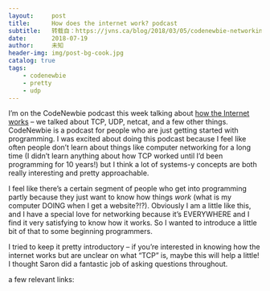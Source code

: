 ```yaml
---
layout:     post
title:      How does the internet work? podcast
subtitle:   转载自：https://jvns.ca/blog/2018/03/05/codenewbie-networking-podcast/
date:       2018-07-19
author:     未知
header-img: img/post-bg-cook.jpg
catalog: true
tags:
    - codenewbie
    - pretty
    - udp
---
```


I’m on the CodeNewbie podcast this week talking about [how the Internet works](https://www.codenewbie.org/podcast/how-does-the-internet-work) –
we talked about TCP, UDP, netcat, and a few other things. CodeNewbie is a podcast for people who are
just getting started with programming. I was excited about doing this podcast because I feel like
often people don’t learn about things like computer networking for a long time (I didn’t learn
anything about how TCP worked until I’d been programming for 10 years!) but I think a lot of
systems-y concepts are both really interesting and pretty approachable.

I feel like there’s a certain segment of people who get into programming partly because they just
want to know how things *work* (what is my computer DOING when I get a website?!?). Obviously I am
a little like this, and I have a special love for networking because it’s EVERYWHERE and I find it
very satisfying to know how it works. So I wanted to introduce a little bit of that to some
beginning programmers.

I tried to keep it pretty introductory – if you’re interested in knowing how the internet works but
are unclear on what “TCP” is, maybe this will help a little! I thought Saron did a fantastic job of
asking questions throughout.

a few relevant links:
